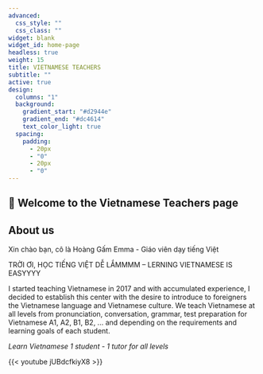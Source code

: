 ```yaml
---
advanced:
  css_style: ""
  css_class: ""
widget: blank
widget_id: home-page
headless: true
weight: 15
title: VIETNAMESE TEACHERS
subtitle: ""
active: true
design:
  columns: "1"
  background:
    gradient_start: "#d2944e"
    gradient_end: "#dc4614"
    text_color_light: true
  spacing:
    padding:
      - 20px
      - "0"
      - 20px
      - "0"
---
```

## 👋 Welcome to the Vietnamese Teachers page

## About us

Xin chào bạn, cô là Hoàng Gấm Emma - Giáo viên dạy tiếng Việt

TRỜI ƠI, HỌC TIẾNG VIỆT DỄ LẮMMMM – LERNING VIETNAMESE IS EASYYYY 

I started teaching Vietnamese in 2017 and with accumulated experience, I decided to establish this center with the desire to introduce to foreigners the Vietnamese language and Vietnamese culture. We teach Vietnamese at all levels from pronunciation, conversation, grammar, test preparation for Vietnamese A1, A2, B1, B2, ... and depending on the requirements and learning goals of each student.

*Learn Vietnamese 1 student - 1 tutor for all levels*



{{< youtube jUBdcfkiyX8 >}}